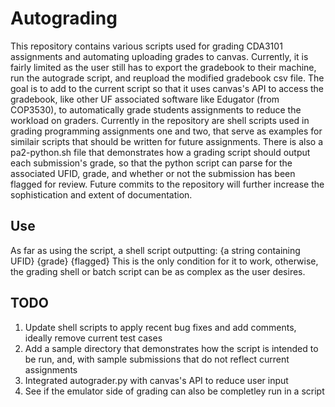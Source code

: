 # Autograding

This repository contains various scripts used for grading CDA3101 assignments and automating
uploading grades to canvas. Currently, it is fairly limited as the user still has to export the
gradebook to their machine, run the autograde script, and reupload the modified gradebook csv file.
The goal is to add to the current script so that it uses canvas's API to access the gradebook, like other
UF associated software like Edugator (from COP3530), to automatically grade students assignments to reduce the
workload on graders.
Currently in the repository are shell scripts used in grading programming assignments one and two, that serve as
examples for similair scripts that should be written for future assignments. There is also a pa2-python.sh file that
demonstrates how a grading script should output each submission's grade, so that the python script can parse for the
associated UFID, grade, and whether or not the submission has been flagged for review.
Future commits to the repository will further increase the sophistication and extent of documentation.

## Use

As far as using the script, a shell script outputting:
  {a string containing UFID} {grade} {flagged}
This is the only condition for it to work, otherwise, the grading shell or batch script can be as complex as the
user desires.

## TODO

1. Update shell scripts to apply recent bug fixes and add comments, ideally remove current test cases
2. Add a sample directory that demonstrates how the script is intended to be run, and, with sample submissions that do not reflect current assignments
3. Integrated autograder.py with canvas's API to reduce user input
4. See if the emulator side of grading can also be completley run in a script
